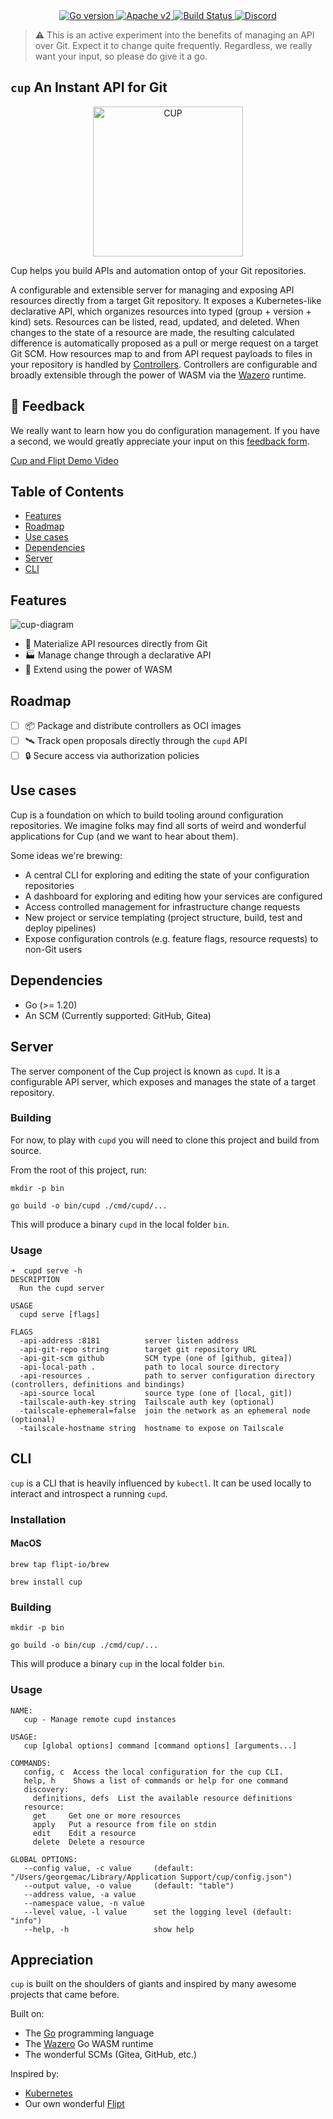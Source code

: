<div align="center">
  <a href="https://github.com/flipt-io/cup/blob/main/go.mod">
    <img alt="Go version" src="https://img.shields.io/github/go-mod/go-version/flipt-io/cup">
  </a>
  <a href="https://github.com/flipt-io/cup/blob/main/LICENSE">
    <img alt="Apache v2" src="https://img.shields.io/github/license/flipt-io/cup">
  </a>
  <a href="https://github.com/flipt-io/cup/actions">
      <img src="https://github.com/flipt-io/cup/actions/workflows/test.yml/badge.svg" alt="Build Status" />
  </a>
  <a href="https://discord.gg/kRhEqG2TEZ">
      <img alt="Discord" src="https://img.shields.io/discord/960634591000014878?color=%238440f1&label=Discord&logo=discord&logoColor=%238440f1&style=flat">
  </a>
</div>

> ⚠️ This is an active experiment into the benefits of managing an API over Git.
> Expect it to change quite frequently.
> Regardless, we really want your input, so please do give it a go.

`cup` An Instant API for Git
----------------------------

<div align="center">
  <img src="https://github.com/flipt-io/cup/assets/1253326/d408dbe2-51bf-414e-93ec-603e09d5c1fa" alt="CUP" width="240" />
</div>

Cup helps you build APIs and automation ontop of your Git repositories.

A configurable and extensible server for managing and exposing API resources directly from a target Git repository.
It exposes a Kubernetes-like declarative API, which organizes resources into typed (group + version + kind) sets.
Resources can be listed, read, updated, and deleted. When changes to the state of a resource are made, the resulting
calculated difference is automatically proposed as a pull or merge request on a target Git SCM.
How resources map to and from API request payloads to files in your repository is handled by [Controllers](https://cup.flipt.io/configuration/controllers).
Controllers are configurable and broadly extensible through the power of WASM via the [Wazero](htts://github.com/tetratelabs/wazero) runtime.

## 📣 Feedback

We really want to learn how you do configuration management.
If you have a second, we would greatly appreciate your input on this [feedback form](https://1ld82idjvlr.typeform.com/to/egIn3GLO).

[Cup and Flipt Demo Video](https://github.com/flipt-io/cup/assets/1253326/9c045493-c7c1-44ad-9066-9649de8b57c1)

## Table of Contents

- [Features](#features)
- [Roadmap](#roadmap)
- [Use cases](#use-cases)
- [Dependencies](#dependencies)
- [Server](#server)
- [CLI](#cli)

## Features

![cup-diagram](https://github.com/flipt-io/cup/assets/1253326/7a88d16c-c2c9-4d5b-8547-02c71043fd27)

- 🔋 Materialize API resources directly from Git
- 🏭 Manage change through a declarative API
- 🔩 Extend using the power of WASM

## Roadmap

- [ ] 📦 Package and distribute controllers as OCI images
- [ ] 🛰️ Track open proposals directly through the `cupd` API
- [ ] 🔒 Secure access via authorization policies

## Use cases

Cup is a foundation on which to build tooling around configuration repositories.
We imagine folks may find all sorts of weird and wonderful applications for Cup (and we want to hear about them).

Some ideas we're brewing:

- A central CLI for exploring and editing the state of your configuration repositories
- A dashboard for exploring and editing how your services are configured
- Access controlled management for infrastructure change requests
- New project or service templating (project structure, build, test and deploy pipelines)
- Expose configuration controls (e.g. feature flags, resource requests) to non-Git users

## Dependencies

- Go (>= 1.20)
- An SCM (Currently supported: GitHub, Gitea)

## Server

The server component of the Cup project is known as `cupd`.
It is a configurable API server, which exposes and manages the state of a target repository.

### Building

For now, to play with `cupd` you will need to clone this project and build from source.

From the root of this project, run:

```console
mkdir -p bin

go build -o bin/cupd ./cmd/cupd/...
```

This will produce a binary `cupd` in the local folder `bin`.

### Usage

```console
➜  cupd serve -h
DESCRIPTION
  Run the cupd server

USAGE
  cupd serve [flags]

FLAGS
  -api-address :8181          server listen address
  -api-git-repo string        target git repository URL
  -api-git-scm github         SCM type (one of [github, gitea])
  -api-local-path .           path to local source directory
  -api-resources .            path to server configuration directory (controllers, definitions and bindings)
  -api-source local           source type (one of [local, git])
  -tailscale-auth-key string  Tailscale auth key (optional)
  -tailscale-ephemeral=false  join the network as an ephemeral node (optional)
  -tailscale-hostname string  hostname to expose on Tailscale
```

## CLI

`cup` is a CLI that is heavily influenced by `kubectl`.
It can be used locally to interact and introspect a running `cupd`.

### Installation

#### MacOS

```console
brew tap flipt-io/brew

brew install cup
```

### Building

```console
mkdir -p bin

go build -o bin/cup ./cmd/cup/...
```

This will produce a binary `cup` in the local folder `bin`.

### Usage

```console
NAME:
   cup - Manage remote cupd instances

USAGE:
   cup [global options] command [command options] [arguments...]

COMMANDS:
   config, c  Access the local configuration for the cup CLI.
   help, h    Shows a list of commands or help for one command
   discovery:
     definitions, defs  List the available resource definitions
   resource:
     get     Get one or more resources
     apply   Put a resource from file on stdin
     edit    Edit a resource
     delete  Delete a resource

GLOBAL OPTIONS:
   --config value, -c value     (default: "/Users/georgemac/Library/Application Support/cup/config.json")
   --output value, -o value     (default: "table")
   --address value, -a value
   --namespace value, -n value
   --level value, -l value      set the logging level (default: "info")
   --help, -h                   show help
```

## Appreciation

`cup` is built on the shoulders of giants and inspired by many awesome projects that came before.

Built on:

- The [Go](https://go.dev/) programming language
- The [Wazero](https://github.com/tetratelabs/wazero/) Go WASM runtime
- The wonderful SCMs (Gitea, GitHub, etc.)

Inspired by:

- [Kubernetes](https://kubernetes.io/)
- Our own wonderful [Flipt](https://github.com/flipt-io/flipt)
